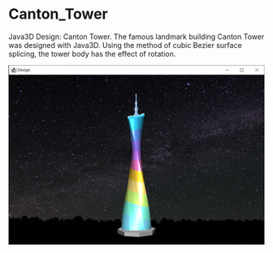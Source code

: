 # Canton_Tower
 Java3D Design: Canton Tower. The famous landmark building Canton Tower was designed with Java3D. Using the method of cubic Bezier surface splicing, the tower body has the effect of rotation.

 ![image](preview.png)
